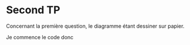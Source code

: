 # Second TP 

Concernant la première question, le diagramme étant dessiner sur papier.

Je commence le code donc
